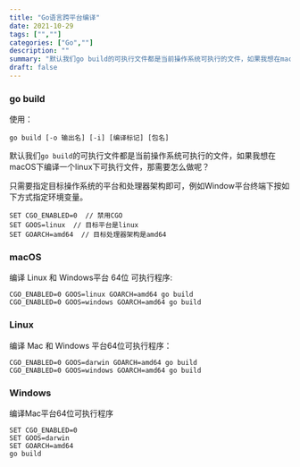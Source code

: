 ```yaml
---
title: "Go语言跨平台编译"
date: 2021-10-29
tags: ["",""]
categories: ["Go",""]
description: ""
summary: "默认我们go build的可执行文件都是当前操作系统可执行的文件，如果我想在macOS下编译一个linux下可执行文件，那需要怎么做呢"
draft: false
---
```


### go build

使用：

```
go build [-o 输出名] [-i] [编译标记] [包名]
```

默认我们`go build`的可执行文件都是当前操作系统可执行的文件，如果我想在macOS下编译一个linux下可执行文件，那需要怎么做呢？

只需要指定目标操作系统的平台和处理器架构即可，例如Window平台终端下按如下方式指定环境变量。

```
SET CGO_ENABLED=0  // 禁用CGO
SET GOOS=linux  // 目标平台是linux
SET GOARCH=amd64  // 目标处理器架构是amd64
```

### macOS

编译 Linux 和 Windows平台 64位 可执行程序:

```
CGO_ENABLED=0 GOOS=linux GOARCH=amd64 go build
CGO_ENABLED=0 GOOS=windows GOARCH=amd64 go build
```

### Linux

编译 Mac 和 Windows 平台64位可执行程序：

```
CGO_ENABLED=0 GOOS=darwin GOARCH=amd64 go build
CGO_ENABLED=0 GOOS=windows GOARCH=amd64 go build
```

### Windows

编译Mac平台64位可执行程序

```
SET CGO_ENABLED=0
SET GOOS=darwin
SET GOARCH=amd64
go build
```



